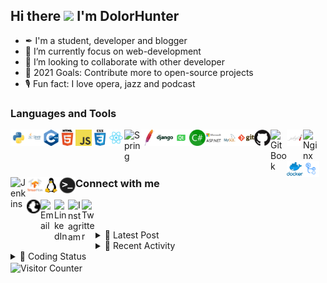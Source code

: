 <h2>Hi there <img src="https://media.giphy.com/media/hvRJCLFzcasrR4ia7z/giphy.gif" width="25px"> I'm DolorHunter</h2>

<ul>
  <li>✒ I'm a student, developer and blogger</li>
  <li>🌱 I’m currently focus on web-development</li>
  <li>👯 I’m looking to collaborate with other developer</li>
  <li>🥅 2021 Goals: Contribute more to open-source projects</li>
  <li>🎙️ Fun fact: I love opera, jazz and podcast</li>
</ul>

### Languages and Tools

<img align="left" alt="python" width="26px" src="https://raw.githubusercontent.com/github/explore/80688e429a7d4ef2fca1e82350fe8e3517d3494d/topics/python/python.png" />
<img align="left" alt="java" width="26px" src="https://raw.githubusercontent.com/github/explore/80688e429a7d4ef2fca1e82350fe8e3517d3494d/topics/java/java.png" />
<img align="left" alt="cpp" width="26px" src="https://raw.githubusercontent.com/github/explore/80688e429a7d4ef2fca1e82350fe8e3517d3494d/topics/cpp/cpp.png" />
<img align="left" alt="HTML5" width="26px" src="https://raw.githubusercontent.com/github/explore/80688e429a7d4ef2fca1e82350fe8e3517d3494d/topics/html/html.png" />
<img align="left" alt="Javascript" width="26px" src="https://raw.githubusercontent.com/github/explore/80688e429a7d4ef2fca1e82350fe8e3517d3494d/topics/javascript/javascript.png" />
<img align="left" alt="CSS" width="26px" src="https://raw.githubusercontent.com/github/explore/80688e429a7d4ef2fca1e82350fe8e3517d3494d/topics/css/css.png" />
<img align="left" alt="React" width="26px" src="https://raw.githubusercontent.com/github/explore/80688e429a7d4ef2fca1e82350fe8e3517d3494d/topics/react/react.png" />
<img align="left" alt="Spring" width="26px" src="https://avatars0.githubusercontent.com/u/317776?s=200&v=4" />
<img align="left" alt="Maven" width="26px" src="https://raw.githubusercontent.com/github/explore/80688e429a7d4ef2fca1e82350fe8e3517d3494d/topics/maven/maven.png" />
<img align="left" alt="Django" width="26px" src="https://raw.githubusercontent.com/github/explore/80688e429a7d4ef2fca1e82350fe8e3517d3494d/topics/django/django.png" />
<img align="left" alt="Qt" width="26px" src="https://raw.githubusercontent.com/github/explore/80688e429a7d4ef2fca1e82350fe8e3517d3494d/topics/qt/qt.png" />
<img align="left" alt="C#" width="26px" src="https://raw.githubusercontent.com/github/explore/80688e429a7d4ef2fca1e82350fe8e3517d3494d/topics/csharp/csharp.png" />
<img align="left" alt="ASP.NET" width="26px" src="https://raw.githubusercontent.com/github/explore/80688e429a7d4ef2fca1e82350fe8e3517d3494d/topics/aspnet/aspnet.png" />
<img align="left" alt="MySQL" width="26px" src="https://raw.githubusercontent.com/github/explore/80688e429a7d4ef2fca1e82350fe8e3517d3494d/topics/mysql/mysql.png" />
<img align="left" alt="Git" width="26px" src="https://raw.githubusercontent.com/github/explore/80688e429a7d4ef2fca1e82350fe8e3517d3494d/topics/git/git.png" />
<img align="left" alt="GitHub" width="26px" src="https://raw.githubusercontent.com/github/explore/78df643247d429f6cc873026c0622819ad797942/topics/github/github.png" />
<img align="left" alt="GitBook" width="26px" src="https://avatars2.githubusercontent.com/u/7111340?s=200&v=4" />
<img align="left" alt="Jekyll" width="26px" src="https://raw.githubusercontent.com/github/explore/80688e429a7d4ef2fca1e82350fe8e3517d3494d/topics/jekyll/jekyll.png" />
<img align="left" alt="Nginx" width="26px" src="https://avatars0.githubusercontent.com/u/1412239?s=200&v=4" />
<img align="left" alt="Docker" width="26px" src="https://raw.githubusercontent.com/github/explore/80688e429a7d4ef2fca1e82350fe8e3517d3494d/topics/docker/docker.png" />
<img align="left" alt="GitHub Action" width="26px" src="https://raw.githubusercontent.com/github/explore/2c7e603b797535e5ad8b4beb575ab3b7354666e1/topics/actions/actions.png" />
<img align="left" alt="Jenkins" width="26px" src="https://avatars0.githubusercontent.com/u/107424?s=200&v=4" />
<img align="left" alt="Tensorflow" width="26px" src="https://raw.githubusercontent.com/github/explore/80688e429a7d4ef2fca1e82350fe8e3517d3494d/topics/tensorflow/tensorflow.png" />
<img align="left" alt="Linux" width="26px" src="https://raw.githubusercontent.com/github/explore/80688e429a7d4ef2fca1e82350fe8e3517d3494d/topics/linux/linux.png" />
<img align="left" alt="Terminal" width="26px" src="https://raw.githubusercontent.com/github/explore/80688e429a7d4ef2fca1e82350fe8e3517d3494d/topics/terminal/terminal.png" />

<br /><br />

### Connect with me

<a href="https://dolorhunter.com"><img align="left" alt="dolorhunter.com" width="22px" src="https://raw.githubusercontent.com/iconic/open-iconic/master/svg/globe.svg" /></a>
<a href="mailto:dolorhunter@gmail.com"><img align="left" alt="Email" width="22px" src="https://cdn.jsdelivr.net/npm/simple-icons@3.5.0/icons/gmail.svg"/></a>
<a href="https://www.linkedin.com/in/zixiangwang/"><img align="left" alt="LinkedIn" width="22px" src="https://cdn.jsdelivr.net/npm/simple-icons@v3/icons/linkedin.svg"/></a>
<a href="https://www.instagram.com/wangzi_xiang/"><img align="left" alt="Instagram" width="22px" src="https://cdn.jsdelivr.net/npm/simple-icons@v3/icons/instagram.svg"/></a>
<a href="https://twitter.com/tzu__hsiang"><img align="left" alt="Twitter" width="22px" src="https://cdn.jsdelivr.net/npm/simple-icons@v3/icons/twitter.svg"/></a>

<br /><br />

<details>
  <summary>🙉 Latest Post</summary>

<!-- BLOG-POST-LIST:START -->
- [为Tor浏览器用Nginx配置Onion服务器](https://dolorhunter.com/configuring-onion-server-for-tor-with-nginx/)
- [出社会的恐惧](https://dolorhunter.com/fear-of-entering-society/)
- [可为与有为](https://dolorhunter.com/doable-and-make-a-difference/)
- [最后的自白](https://dolorhunter.com/bs-cs-graduation-summary/)
- [“内卷”过后，只能“躺平”？](https://dolorhunter.com/tangpingnism-after-involution/)
<!-- BLOG-POST-LIST:END -->

</details>

<details>
  <summary>🙊 Recent Activity</summary>

<!--START_SECTION:activity-->
1. ❗️ Opened issue [#202](https://github.com/HMUniversity/About/issues/202) in [HMUniversity/About](https://github.com/HMUniversity/About)
2. 💪 Opened PR [#53](https://github.com/monyhar/monyhar-lite/pull/53) in [monyhar/monyhar-lite](https://github.com/monyhar/monyhar-lite)
3. 🗣 Commented on [#30](https://github.com/monyhar/monyhar-lite/issues/30) in [monyhar/monyhar-lite](https://github.com/monyhar/monyhar-lite)
4. ❗️ Closed issue [#1](https://github.com/DolorHunter/OS_PR-DR/issues/1) in [DolorHunter/OS_PR-DR](https://github.com/DolorHunter/OS_PR-DR)
5. 🗣 Commented on [#1](https://github.com/DolorHunter/OS_PR-DR/issues/1) in [DolorHunter/OS_PR-DR](https://github.com/DolorHunter/OS_PR-DR)
<!--END_SECTION:activity-->

</details>

<details>
  <summary>🙈 Coding Status</summary>
    <img align="left" alt="GitHub Status" src="https://github-readme-stats.vercel.app/api?username=dolorhunter&show_icons=true&bg_color=30,e96443,904e95&title_color=fff&text_color=fff">
    <img align="left" alt="Code Status" src="https://github-readme-stats.vercel.app/api/top-langs/?username=dolorhunter&layout=compact&bg_color=30,e96443,904e95&title_color=fff&text_color=fff" />
</details>

<img align="center" alt="Visitor Counter" src="https://komarev.com/ghpvc/?username=DolorHunter&color=dc143c&style=flat-square">
